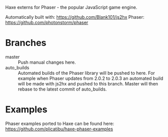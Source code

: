Haxe externs for Phaser - the popular JavaScript game engine.

Automatically built with: https://github.com/Blank101/js2hx
Phaser: https://github.com/photonstorm/phaser

Branches
========

<dl>
	<dt>master</dt>
	<dd>Push manual changes here.</dd>
	<dt>auto_builds</dt>
	<dd>Automated builds of the Phaser library will be pushed to here. For example when Phaser updates from 2.0.2 to 2.0.3 an automated build will be made with js2hx and pushed to this branch. Master will then rebase to the latest commit of auto_builds.</dd>
</dl>

Examples
========

Phaser examples ported to Haxe can be found here: https://github.com/plicatibu/haxe-phaser-examples